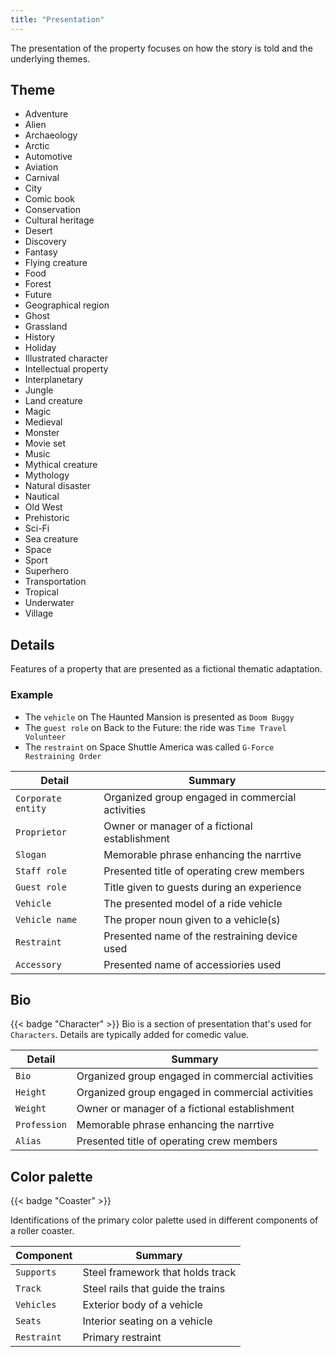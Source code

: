 ```yaml
---
title: "Presentation"
---
```


The presentation of the property focuses on how the story is told and the underlying themes.

## Theme

* Adventure
* Alien
* Archaeology
* Arctic
* Automotive
* Aviation
* Carnival
* City
* Comic book
* Conservation
* Cultural heritage
* Desert
* Discovery
* Fantasy
* Flying creature
* Food
* Forest
* Future
* Geographical region
* Ghost
* Grassland
* History
* Holiday
* Illustrated character
* Intellectual property
* Interplanetary
* Jungle
* Land creature
* Magic
* Medieval
* Monster
* Movie set
* Music
* Mythical creature
* Mythology
* Natural disaster
* Nautical
* Old West
* Prehistoric
* Sci-Fi
* Sea creature
* Space
* Sport
* Superhero
* Transportation
* Tropical
* Underwater
* Village

## Details

Features of a property that are presented as a fictional thematic adaptation.

### Example

* The `vehicle` on The Haunted Mansion is presented as `Doom Buggy`
* The `guest role` on Back to the Future: the ride was `Time Travel Volunteer`
* The `restraint` on Space Shuttle America was called `G-Force Restraining Order`

| Detail        | Summary                                  	             |
| ------------- | ------------------------------------------------------ |
| `Corporate entity`   | Organized group engaged in commercial activities|
| `Proprietor`  | Owner or manager of a fictional establishment     |
| `Slogan`   | Memorable phrase enhancing the narrtive   	     |
| `Staff role` | Presented title of operating crew members    |
| `Guest role` | Title given to guests during an experience   |
| `Vehicle` | The presented model of a ride vehicle   |
| `Vehicle name` | The proper noun given to a vehicle(s)  |
| `Restraint` | Presented name of the restraining device used   |
| `Accessory` | Presented name of accessiories used   |

## Bio
{{< badge "Character" >}}
Bio is a section of presentation that's used for `Characters`. Details are typically added for comedic value.

| Detail        | Summary                                  	             |
| ------------- | ------------------------------------------------------ |
| `Bio`   | Organized group engaged in commercial activities             |
| `Height`   | Organized group engaged in commercial activities|
| `Weight`  | Owner or manager of a fictional establishment     |
| `Profession`   | Memorable phrase enhancing the narrtive   	     |
| `Alias` | Presented title of operating crew members    |

## Color palette
{{< badge "Coaster" >}}

Identifications of the primary color palette used in different components of a roller coaster.

| Component        | Summary                                  	             |
| ------------- | ------------------------------------------------------ |
| `Supports`    | Steel framework that holds track |
| `Track`       | Steel rails that guide the trains |
| `Vehicles`  | Exterior body of a vehicle     |
| `Seats`   | Interior seating on a vehicle   	     |
| `Restraint` | Primary restraint    |
